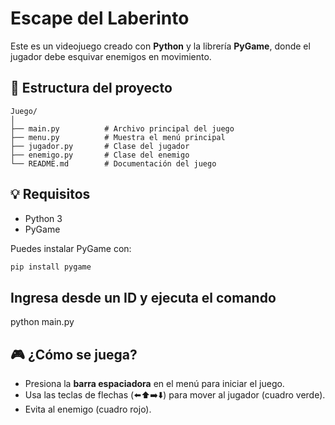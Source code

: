 # Escape del Laberinto

Este es un videojuego creado con **Python** y la librería **PyGame**, donde el jugador debe esquivar enemigos en movimiento.

## 📁 Estructura del proyecto
```
Juego/
│
├── main.py          # Archivo principal del juego
├── menu.py          # Muestra el menú principal
├── jugador.py       # Clase del jugador
├── enemigo.py       # Clase del enemigo
└── README.md        # Documentación del juego
```

## 💡 Requisitos
- Python 3
- PyGame

Puedes instalar PyGame con:
```bash
pip install pygame
```


## Ingresa desde un ID y ejecuta el comando
python main.py


## 🎮 ¿Cómo se juega?

- Presiona la **barra espaciadora** en el menú para iniciar el juego.
- Usa las teclas de flechas (⬅️⬆️➡️⬇️) para mover al jugador (cuadro verde).
- Evita al enemigo (cuadro rojo).
